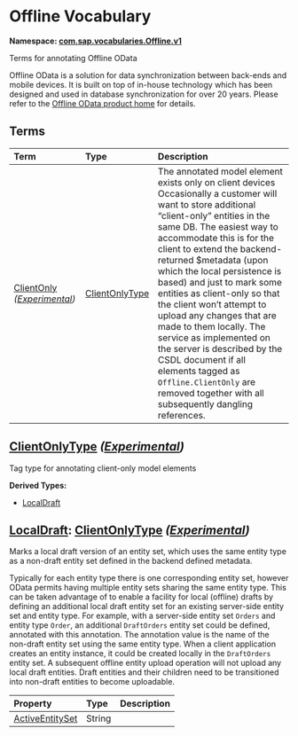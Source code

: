 # Offline Vocabulary
**Namespace: [com.sap.vocabularies.Offline.v1](Offline.xml)**

Terms for annotating Offline OData


Offline OData is a solution for data synchronization between back-ends and mobile devices.
It is built on top of in-house technology which has been designed and used in database synchronization for over 20 years.
Please refer to the [Offline OData product home](https://help.sap.com/doc/f53c64b93e5140918d676b927a3cd65b/Cloud/en-US/docs-en/guides/features/offline/overview.html) for details.
        


## Terms

Term|Type|Description
:---|:---|:----------
[ClientOnly](./Offline.xml#L41:~:text=<Term%20Name="-,ClientOnly,-") *([Experimental](Common.md#Experimental))*|[ClientOnlyType](#ClientOnlyType)|<a name="ClientOnly"></a>The annotated model element exists only on client devices<br>Occasionally a customer will want to store additional “client-only” entities in the same DB. The easiest way to accommodate this is for the client to extend the backend-returned $metadata (upon which the local persistence is based) and just to mark some entities as client-only so that the client won’t attempt to upload any changes that are made to them locally. The service as implemented on the server is described by the CSDL document if all elements tagged as `Offline.ClientOnly` are removed together with all subsequently dangling references.

## <a name="ClientOnlyType"></a>[ClientOnlyType](./Offline.xml#L54:~:text=<ComplexType%20Name="-,ClientOnlyType,-") *([Experimental](Common.md#Experimental))*
Tag type for annotating client-only model elements

**Derived Types:**
- [LocalDraft](#LocalDraft)

## <a name="LocalDraft"></a>[LocalDraft](./Offline.xml#L58:~:text=<ComplexType%20Name="-,LocalDraft,-"): [ClientOnlyType](#ClientOnlyType) *([Experimental](Common.md#Experimental))*
Marks a local draft version of an entity set, which uses the same entity type as a non-draft entity set defined in the backend defined metadata.

Typically for each entity type there is one corresponding entity set, however OData permits having multiple entity sets sharing the same entity type.
          This can be taken advantage of to enable a facility for local (offline) drafts by defining an additional local draft entity set for an existing server-side entity set and entity type.
          For example, with a server-side entity set `Orders` and entity type `Order`, an additional `DraftOrders` entity set could be defined, annotated with this annotation. 
          The annotation value is the name of the non-draft entity set using the same entity type.
          When a client application creates an entity instance, it could be created locally in the `DraftOrders` entity set. 
          A subsequent offline entity upload operation will not upload any local draft entities.
          Draft entities and their children need to be transitioned into non-draft entities to become uploadable.

Property|Type|Description
:-------|:---|:----------
[ActiveEntitySet](./Offline.xml#L70:~:text=<ComplexType%20Name="-,LocalDraft,-")|String|
